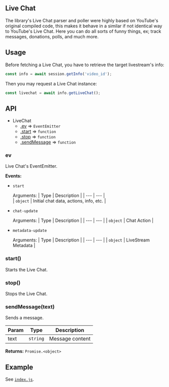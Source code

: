 ## Live Chat

The library's Live Chat parser and poller were highly based on YouTube's original compiled code, this makes it behave in a similar if not identical way to YouTube's Live Chat. Here you can do all sorts of funny things, ex; track messages, donations, polls, and much more.

## Usage 

Before fetching a Live Chat, you have to retrieve the target livestream's info:

```js
const info = await session.getInfo('video_id');
```

Then you may request a Live Chat instance:
```js
const livechat = await info.getLiveChat();
```

## API

* LiveChat
  * [.ev](#ev) ⇒ `EventEmitter`
  * [.start](#start) ⇒ `function`
  * [.stop](#stop) ⇒ `function`
  * [.sendMessage](#sendmessage) ⇒ `function`

<a name="ev"></a>
### ev
Live Chat's EventEmitter.

**Events:**

- `start`
 
  Arguments:
  | Type | Description |
  | --- | --- |                                       
  | `object` | Initial chat data, actions, info, etc. |

- `chat-update`
 
  Arguments:
  | Type | Description |
  | --- | --- |
  | `object` | Chat Action |

- `metadata-update`
 
  Arguments:
  | Type | Description |
  | --- | --- |
  | `object` | LiveStream Metadata |

<a name="start"></a>
### start()
Starts the Live Chat.

<a name="stop"></a>
### stop()
Stops the Live Chat.

<a name="sendmessage"></a>
### sendMessage(text)
Sends a message.

| Param | Type | Description |
| --- | --- | --- |
| text | `string` | Message content |

**Returns:** `Promise.<object>`

## Example
See [`index.js`]('./index.js').
